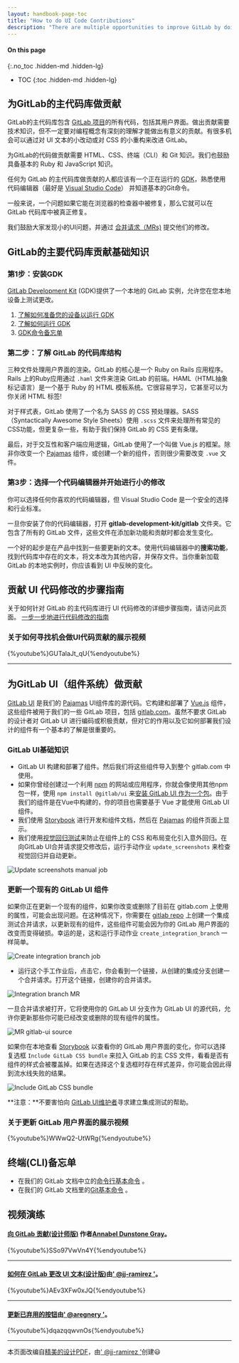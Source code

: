 ```yaml
---
layout: handbook-page-toc
title: "How to do UI Code Contributions"
description: "There are multiple opportunities to improve GitLab by doing small UI text changes or small CSS refactorings."
---
```


#### On this page
{:.no_toc .hidden-md .hidden-lg}

- TOC
{:toc .hidden-md .hidden-lg}

## 为GitLab的主代码库做贡献

GitLab的主代码库包含 [GitLab 项目](https://gitlab.com/gitlab-org/gitlab)的所有代码，包括其用户界面。做出贡献需要技术知识，但不一定要对编程概念有深刻的理解才能做出有意义的贡献。有很多机会可以通过对 UI 文本的小改动或对 CSS 的小重构来改进 GitLab。

为GitLab的代码做贡献需要 HTML、CSS、终端（CLI）和 Git 知识。我们也鼓励具备基本的 Ruby 和 JavaScript 知识。

任何为 GitLab 的主代码库做贡献的人都应该有一个正在运行的 [GDK](https://gitlab.com/gitlab-org/gitlab-development-kit)，熟悉使用代码编辑器（最好是 [Visual Studio Code](https://code.visualstudio.com/)） 并知道基本的Git命令。

一般来说，一个问题如果它能在浏览器的检查器中被修复，那么它就可以在 GitLab 代码库中被真正修复。 

我们鼓励大家发现小的UI问题，并通过 [合并请求（MRs)](https://docs.gitlab.com/ee/user/project/merge_requests/) 提交他们的修改。 

## GitLab的主要代码库贡献基础知识

### 第1步：安装GDK

[GitLab Development Kit](https://gitlab.com/gitlab-org/gitlab-development-kit) (GDK)提供了一个本地的 GitLab 实例，允许您在您本地设备上测试更改。

1. [了解如何准备您的设备以运行 GDK](https://gitlab.com/gitlab-org/gitlab-development-kit/-/blob/main/doc/prepare.md)
1. [了解如何运行 GDK](https://gitlab.com/gitlab-org/gitlab-development-kit/-/blob/main/doc/index.md)
1. [GDK命令备忘单](https://gitlab.com/gitlab-org/gitlab-development-kit/-/blob/main/HELP)

### 第二步：了解 GitLab 的代码库结构

三种文件处理用户界面的渲染。GitLab 的核心是一个 Ruby on Rails 应用程序。Rails 上的Ruby应用通过 `.haml` 文件来渲染 GitLab 的前端。HAML（HTML抽象标记语言）是一个基于 Ruby 的 HTML 模板系统。它很容易学习，它甚至可以为你关闭 HTML 标签!

对于样式表，GitLab 使用了一个名为 SASS 的 CSS 预处理器。SASS（Syntactically Awesome Style Sheets）使用 `.scss` 文件来处理所有常见的CSS功能，但更复杂一些，有助于我们保持 GitLab 的 CSS 更有条理。

最后，对于交互性和客户端应用逻辑，GitLab 使用了一个叫做 Vue.js 的框架。除非你改变一个 [Pajamas](https://design.gitlab.com/) 组件，或创建一个新的组件，否则很少需要改变 `.vue` 文件。

### 第3步：选择一个代码编辑器并开始进行小的修改

你可以选择任何你喜欢的代码编辑器，但 Visual Studio Code 是一个安全的选择和行业标准。

一旦你安装了你的代码编辑器，打开 **gitlab-development-kit/gitlab** 文件夹。它包含了所有的 GitLab 文件，这些文件在添加新功能和贡献时都会发生变化。

一个好的起步是在产品中找到一些要更新的文本。使用代码编辑器中的**搜索功能**，找到代码库中存在的文本，将文本改为其他内容，并保存文件。当你重新加载 GitLab 的本地实例时，你应该看到 UI 中反映的变化。

## 贡献 UI 代码修改的步骤指南

关于如何针对 GitLab 的主代码库进行 UI 代码修改的详细步骤指南，请访问此页面。
[一步一步地进行代码修改的指南](https://about.gitlab.com/handbook/engineering/ux/ux-resources/designers-guide-to-contributing-ui-changes-in-gitlab/)

### 关于如何寻找机会做UI代码贡献的展示视频

{%youtube%}GUTalaJt_qU{%endyoutube%}


<hr>

## 为GitLab UI（组件系统）做贡献

[GitLab UI](https://gitlab.com/gitlab-org/gitlab-ui) 是我们的 [Pajamas](https://design.gitlab.com) UI组件库的源代码。它构建和部署了 [Vue.js](https://vuejs.org/) 组件，这些组件被用于我们的一些 GitLab 项目，包括 [gitlab.com](https://gitlab.com/gitlab-org/gitlab)。虽然不要求 GitLab 的设计者对 GitLab UI 进行编码或积极贡献，但对它的作用以及它如何部署我们设计的组件有一个基本的了解是很重要的。

### GitLab UI基础知识

* GitLab UI 构建和部署了组件。然后我们将这些组件导入到整个 gitlab.com 中使用。
* 如果你曾经创建过一个利用 [npm](https://www.npmjs.com/) 的网站或应用程序，你就会像使用其他npm包一样，使用 `npm install @gitlab/ui` 来[安装 GitLab UI 作为一个包](https://www.npmjs.com/package/@gitlab/ui)。由于我们的组件是在Vue中构建的，你的项目也需要基于 Vue 才能使用 GitLab UI 组件。
* 我们使用 [Storybook](https://gitlab-org.gitlab.io/gitlab-ui/?path=/story/base-button--default) 进行开发和组件文档，然后在 [Pajamas](https://design.gitlab.com/) 的组件页面上显示。
* 我们使用[视觉回归测试](https://gitlab.com/gitlab-org/gitlab-ui#visual-regression-tests)来防止在组件上的 CSS 和布局变化引入意外回归。在向GitLab UI合并请求提交修改后，运行手动作业 `update_screenshots` 来检查视觉回归并自动更新。

![Update screenshots manual job](https://about.gitlab.com/images/ux/update_screenshots.png)

### 更新一个现有的 GitLab UI 组件

如果你正在更新一个现有的组件，如果你改变或删除了目前在 gitlab.com 上使用的属性，可能会出现问题。在这种情况下，你需要在 [gitlab repo](https://gitlab.com/gitlab-org/gitlab) 上创建一个集成测试合并请求，以更新现有的组件，这些组件可能会因为你的 GitLab 用户界面的改变而变得破损。幸运的是，这和运行手动作业 `create_integration_branch` 一样简单。

![Create integration branch job](https://about.gitlab.com/images/ux/create_integration_branch.png)

* 运行这个手工作业后，点击它，你会看到一个链接，从创建的集成分支创建一个合并请求。打开这个链接，创建你的合并请求。

![Integration branch MR](https://about.gitlab.com/images/ux/integration_branch_mr.png)

一旦合并请求被打开，它将使用你的 GitLab UI 分支作为 GitLab UI 的源代码，允许你更新那些你可能已经改变或删除的现有组件的属性。

![MR gitlab-ui source](https://about.gitlab.com/images/ux/mr_gitlabui_source.png)

如果你在本地查看 [Storybook](https://gitlab-org.gitlab.io/gitlab-ui/?path=/story/base-button--default) 以查看你的 GitLab 用户界面的变化，你可以选择复选框 `Include GitLab CSS bundle` 来拉入 GitLab 的主 CSS 文件，看看是否有组件的样式会被覆盖掉。如果在选择这个复选框时存在样式差异，你可能会因此得到流水线失败的结果。

![Include GitLab CSS bundle](https://about.gitlab.com/images/ux/include_gitlab_css.png)

**注意：**不要害怕向 [GitLab UI维护者](https://about.gitlab.com/handbook/engineering/projects/#gitlab-ui)寻求建立集成测试的帮助。

### 关于更新 GitLab 用户界面的展示视频

{%youtube%}WWwQ2-UtWRg{%endyoutube%}

## 终端(CLI)备忘单

* 在我们的 GitLab 文档中立的[命令行基本命令](https://docs.gitlab.com/ee/gitlab-basics/command-line-commands.html) 。
* 在我们的 GitLab 文档里的[Git基本命令](https://docs.gitlab.com/ee/gitlab-basics/start-using-git.html#basic-git-commands) 。

## 视频演练

#### [向 GitLab 贡献(设计师版)](https://www.youtube.com/embed/SSo97VwVn4Y&feature=youtu.be) 作者[Annabel Dunstone Gray](https://gitlab.com/annabeldunstone)。

{%youtube%}SSo97VwVn4Y{%endyoutube%}

<hr>

#### [如何在 GitLab 更改 UI 文本(设计版)](https://www.youtube.com/embed/AEv3XFw0xJQ&feature=youtu.be)由[' @jj-ramirez '](https://gitlab.com/jj-ramirez)。

{%youtube%}AEv3XFw0xJQ{%endyoutube%}

<hr>

#### [更新已弃用的按钮](https://www.youtube.com/embed/AEv3XFw0xJQ&feature=youtu.be)由[' @aregnery '](https://gitlab.com/aregnery)。

{%youtube%}dqazqqwvnOs{%endyoutube%}

---

本页面改编自[精美的设计PDF](https://gitlab.com/gitlab-org/gitlab-design/-/blob/master/misc/infographics/How_to_Contribute_UI_Code_to_GitLab.pdf)，由[' @jj-ramirez '](https://gitlab.com/jj-ramirez)创建😃
